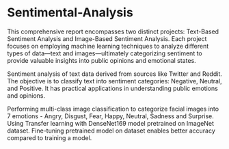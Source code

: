 # Sentimental-Analysis

This comprehensive report encompasses two distinct projects: Text-Based Sentiment Analysis and Image-Based Sentiment Analysis. Each project focuses on employing machine learning techniques to analyze different 
types of data—text and images—ultimately categorizing sentiment to provide valuable insights into public opinions and emotional states.

Sentiment analysis of text data derived from sources like Twitter and Reddit. The objective is to classify text into sentiment categories: Negative, Neutral, and Positive. It has practical applications in understanding public emotions and opinions.

Performing multi-class image classification to categorize facial images into 7 emotions - Angry, Disgust, Fear, Happy, Neutral, Sadness and Surprise. Using Transfer learning with DenseNet169 model pretrained on 
ImageNet dataset. Fine-tuning pretrained model on dataset enables better accuracy compared to training a model.
